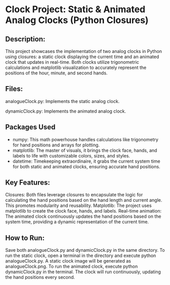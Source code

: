 # Clock Project: Static & Animated Analog Clocks (Python Closures)

## Description: 

This project showcases the implementation of two analog clocks in Python using closures: a static clock displaying the current time and an animated clock that updates in real-time. Both clocks utilize trigonometric calculations and matplotlib visualization to accurately represent the positions of the hour, minute, and second hands.

## Files:

analogueClock.py: Implements the static analog clock.

dynamicClock.py: Implements the animated analog clock.

## Packages Used
* numpy: This math powerhouse handles calculations like trigonometry for hand positions and arrays for plotting.
* matplotlib: The master of visuals, it brings the clock face, hands, and labels to life with customizable colors, sizes, and styles.
* datetime: Timekeeping extraordinaire, it grabs the current system time for both static and animated clocks, ensuring accurate hand positions.
## Key Features:

Closures: Both files leverage closures to encapsulate the logic for calculating the hand positions based on the hand length and current angle. This promotes modularity and reusability.
Matplotlib: The project uses matplotlib to create the clock face, hands, and labels.
Real-time animation: The animated clock continuously updates the hand positions based on the system time, providing a dynamic representation of the current time.

## How to Run:

Save both analogueClock.py and dynamicClock.py in the same directory.
To run the static clock, open a terminal in the directory and execute python analogueClock.py. A static clock image will be generated as analogueClock.png.
To run the animated clock, execute python dynamicClock.py in the terminal. The clock will run continuously, updating the hand positions every second.

